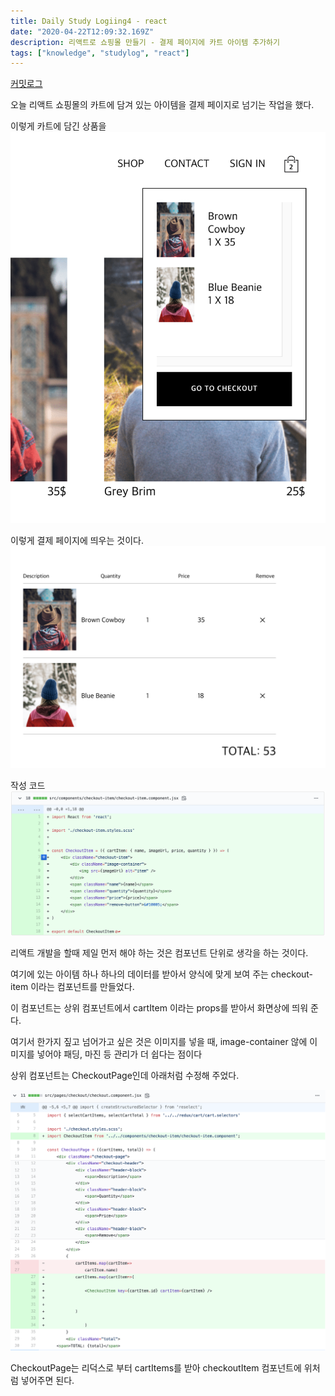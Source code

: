 ```yaml
---
title: Daily Study Logiing4 - react
date: "2020-04-22T12:09:32.169Z"
description: 리액트로 쇼핑몰 만들기 - 결제 페이지에 카트 아이템 추가하기
tags: ["knowledge", "studylog", "react"] 
---
```

[커밋로그](https://github.com/Jesscha/react-shoppingmall/commit/d32a9b2631429a8e75393c5a2418d1afb7a3a74b)



오늘 리액트 쇼핑몰의 카트에 담겨 있는 아이템을 결제 페이지로 넘기는 작업을 했다. 

이렇게 카트에 담긴 상품을
![pagecapture](./img1.png)

이렇게 결제 페이지에 띄우는 것이다. 
![pagecapture](./img2.png)

작성 코드
![githubcode](./img0.png)

리액트 개발을 할때 제일 먼저 해야 하는 것은 컴포넌트 단위로 생각을 하는 것이다. 

여기에 있는 아이템 하나 하나의 데이터를 받아서 양식에 맞게 보여 주는 checkout-item 이라는 컴포넌트를 만들었다.

이 컴포넌트는 상위 컴포넌트에서 cartItem 이라는 props를 받아서 화면상에 띄워 준다. 

여기서 한가지 짚고 넘어가고 싶은 것은 이미지를 넣을 때, image-container 않에 이미지를 넣어야 패딩, 마진 등 관리가 더 쉽다는 점이다

상위 컴포넌트는 CheckoutPage인데 아래처럼 수정해 주었다. 

![githubcode](./img4.png)

CheckoutPage는 리덕스로 부터 cartItems를 받아 checkoutItem 컴포넌트에 위처럼 넣어주면 된다. 



